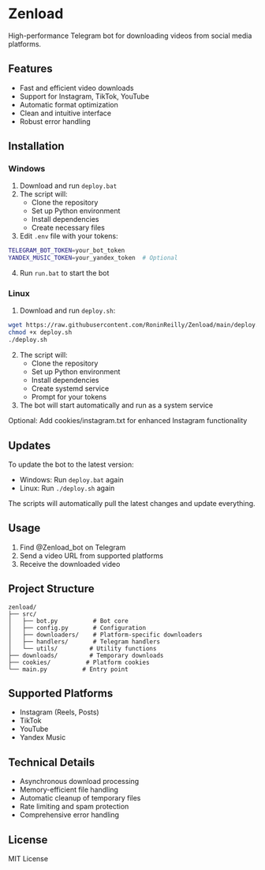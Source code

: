 # Zenload

High-performance Telegram bot for downloading videos from social media platforms.

## Features

- Fast and efficient video downloads
- Support for Instagram, TikTok, YouTube
- Automatic format optimization
- Clean and intuitive interface
- Robust error handling

## Installation

### Windows

1. Download and run `deploy.bat`
2. The script will:
   - Clone the repository
   - Set up Python environment
   - Install dependencies
   - Create necessary files
3. Edit `.env` file with your tokens:
```bash
TELEGRAM_BOT_TOKEN=your_bot_token
YANDEX_MUSIC_TOKEN=your_yandex_token  # Optional
```
4. Run `run.bat` to start the bot

### Linux 

1. Download and run `deploy.sh`:
```bash
wget https://raw.githubusercontent.com/RoninReilly/Zenload/main/deploy.sh
chmod +x deploy.sh
./deploy.sh
```
2. The script will:
   - Clone the repository
   - Set up Python environment
   - Install dependencies
   - Create systemd service
   - Prompt for your tokens
3. The bot will start automatically and run as a system service

Optional: Add cookies/instagram.txt for enhanced Instagram functionality

## Updates

To update the bot to the latest version:

- Windows: Run `deploy.bat` again
- Linux: Run `./deploy.sh` again

The scripts will automatically pull the latest changes and update everything.

## Usage

1. Find @Zenload_bot on Telegram
2. Send a video URL from supported platforms
3. Receive the downloaded video

## Project Structure

```
zenload/
├── src/
│   ├── bot.py          # Bot core
│   ├── config.py       # Configuration
│   ├── downloaders/    # Platform-specific downloaders
│   ├── handlers/       # Telegram handlers
│   └── utils/         # Utility functions
├── downloads/         # Temporary downloads
├── cookies/          # Platform cookies
└── main.py          # Entry point
```

## Supported Platforms

- Instagram (Reels, Posts)
- TikTok
- YouTube
- Yandex Music

## Technical Details

- Asynchronous download processing
- Memory-efficient file handling
- Automatic cleanup of temporary files
- Rate limiting and spam protection
- Comprehensive error handling

## License

MIT License
